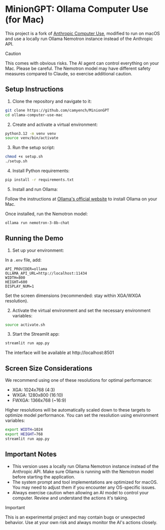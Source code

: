 # MinionGPT: Ollama Computer Use (for Mac)

This project is a fork of [Anthropic Computer Use](https://github.com/anthropics/anthropic-quickstarts/blob/main/computer-use-demo/README.md), modified to run on macOS and use a locally run Ollama Nemotron instance instead of the Anthropic API.

> [!CAUTION]
> This comes with obvious risks. The AI agent can control everything on your Mac. Please be careful.
> The Nemotron model may have different safety measures compared to Claude, so exercise additional caution.

## Setup Instructions

1. Clone the repository and navigate to it:

```bash
git clone https://github.com/camyench/MinionGPT
cd ollama-computer-use-mac
```

2. Create and activate a virtual environment:

```bash
python3.12 -m venv venv
source venv/bin/activate
```

3. Run the setup script:

```bash
chmod +x setup.sh
./setup.sh
```

4. Install Python requirements:

```bash
pip install -r requirements.txt
```

5. Install and run Ollama:

Follow the instructions at [Ollama's official website](https://ollama.ai/) to install Ollama on your Mac.

Once installed, run the Nemotron model:

```bash
ollama run nemotron-3-8b-chat
```

## Running the Demo

1. Set up your environment:

In a `.env` file, add:

```
API_PROVIDER=ollama
OLLAMA_API_URL=http://localhost:11434
WIDTH=800
HEIGHT=600
DISPLAY_NUM=1
```

Set the screen dimensions (recommended: stay within XGA/WXGA resolution).

2. Activate the virtual environment and set the necessary environment variables:

```bash
source activate.sh
```

3. Start the Streamlit app:

```bash
streamlit run app.py
```

The interface will be available at http://localhost:8501

## Screen Size Considerations

We recommend using one of these resolutions for optimal performance:

- XGA: 1024x768 (4:3)
- WXGA: 1280x800 (16:10)
- FWXGA: 1366x768 (~16:9)

Higher resolutions will be automatically scaled down to these targets to optimize model performance. You can set the resolution using environment variables:

```bash
export WIDTH=1024
export HEIGHT=768
streamlit run app.py
```

## Important Notes

- This version uses a locally run Ollama Nemotron instance instead of the Anthropic API. Make sure Ollama is running with the Nemotron model before starting the application.
- The system prompt and tool implementations are optimized for macOS. You may need to adjust them if you encounter any OS-specific issues.
- Always exercise caution when allowing an AI model to control your computer. Review and understand the actions it's taking.

> [!IMPORTANT]
> This is an experimental project and may contain bugs or unexpected behavior. Use at your own risk and always monitor the AI's actions closely.
